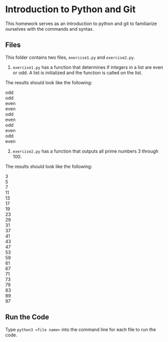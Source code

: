 Introduction to Python and Git
==============================
This homework serves as an introduction to python and git to familiarize ourselves with the commands and syntax.

Files
-----
This folder contains two files, `exercise1.py` and `exercise2.py`. 

1. `exercise1.py` has a function that determines if integers in a list are even or odd. A list is initialized and the function is called on the list.  

The results should look like the following:  

odd  
odd  
even  
even  
odd  
even  
odd  
even  
odd  
even  

2. `exercise2.py` has a function that outputs all prime numbers 3 through 100.

The results should look like the following:  

3  
5  
7  
11  
13  
17  
19  
23  
29  
31  
37  
41  
43  
47  
53  
59  
61  
67  
71  
73  
79  
83  
89  
97  

Run the Code
------------
Type `python3 <file name>` into the command line for each file to run the code.
